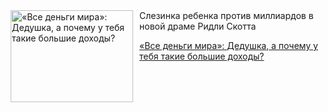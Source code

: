 <!--2025-05-20 10:15:41-->
<div class="yb">
  <div class="rss kino_kino"><a href="https://www.kino-teatr.ru/kino/art/tv/4952/" title="«Все деньги мира»: Дедушка, а почему у тебя такие большие доходы?"><img src="https://www.kino-teatr.ru/art/2/5/4952/poster.jpg" width="196" height="147" align="left" hspace="5" style="margin: 0px 10px 0px 5px" alt="«Все деньги мира»: Дедушка, а почему у тебя такие большие доходы?"/></a>Слезинка ребенка против миллиардов в новой драме Ридли Скотта <p class="titl"><a href="https://www.kino-teatr.ru/kino/art/tv/4952/">«Все деньги мира»: Дедушка, а почему у тебя такие большие доходы?</a></p></div>
</div>
